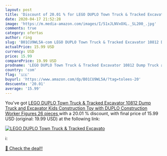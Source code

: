 ```yaml
---
layout: post
title: 'Discount of 20.01 % for LEGO DUPLO Town Truck & Tracked Excavato'
date: 2020-04-17 21:52:28
image: 'https://m.media-amazon.com/images/I/51xJLNVxOXL._SL200_.jpg'
comments: true
category: ofertas
author: ring
slug: 'B01CU9WL5A-com LEGO DUPLO Town Truck & Tracked Excavator 10812 Dump Truck and Excavator Kids Construction Toy with DUPLO Construction Worker Figures  26 pieces '
actualPrice: 15.99 USD
currency: USD
price: 15.99
comparePrice: 19.99 USD
prodname: 'LEGO DUPLO Town Truck & Tracked Excavator 10812 Dump Truck and Excavator Kids Construction Toy with DUPLO Construction Worker Figures  26 pieces '
country: 'com'
flag: '🇺🇸'
buyurl: 'https://www.amazon.com/dp/B01CU9WL5A/?tag=tolees-20'
descuento: '20.01'
average: '15.99'
---
```


You've got [LEGO DUPLO Town Truck & Tracked Excavator 10812 Dump Truck and Excavator Kids Construction Toy with DUPLO Construction Worker Figures  26 pieces ](https://www.amazon.com/dp/B01CU9WL5A/?tag=tolees-20) with a  20.01 % discount, with final price of 15.99 USD (original: 19.99 USD) at the following link:

[![LEGO DUPLO Town Truck & Tracked Excavato](https://m.media-amazon.com/images/I/51xJLNVxOXL._SL200_.jpg)](https://www.amazon.com/dp/B01CU9WL5A/?tag=tolees-20)

ℹ️:


[🛒 Check the deal!!](https://www.amazon.com/dp/B01CU9WL5A/?tag=tolees-20)
